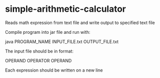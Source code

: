 # simple-arithmetic-calculator
<p>Reads math expression from text file and write output to specified text file</p>
<p>Compile program into jar file and run with:</p>
<p>java PROGRAM_NAME INPUT_FILE.txt OUTPUT_FILE.txt</p>
<p>The input file should be in format:</p>
<p>OPERAND OPERATOR OPERAND</p>
<p>Each expression should be written on a new line</p>

